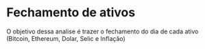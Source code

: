 # Fechamento de ativos
O objetivo dessa analise é trazer o fechamento do dia de cada ativo (Bitcoin, Ethereum, Dolar, Selic e Inflação)
